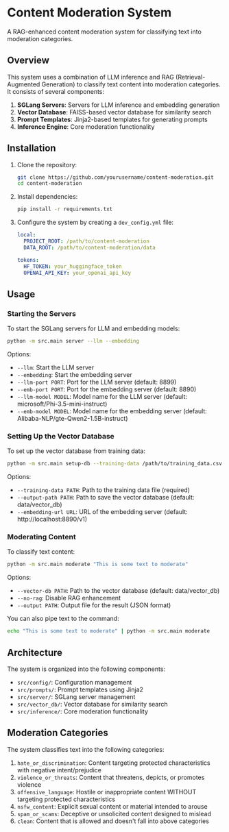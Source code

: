 # Content Moderation System

A RAG-enhanced content moderation system for classifying text into moderation categories.

## Overview

This system uses a combination of LLM inference and RAG (Retrieval-Augmented Generation) to classify text content into moderation categories. It consists of several components:

1. **SGLang Servers**: Servers for LLM inference and embedding generation
2. **Vector Database**: FAISS-based vector database for similarity search
3. **Prompt Templates**: Jinja2-based templates for generating prompts
4. **Inference Engine**: Core moderation functionality

## Installation

1. Clone the repository:
   ```bash
   git clone https://github.com/yourusername/content-moderation.git
   cd content-moderation
   ```

2. Install dependencies:
   ```bash
   pip install -r requirements.txt
   ```

3. Configure the system by creating a `dev_config.yml` file:
   ```yaml
   local:
     PROJECT_ROOT: /path/to/content-moderation
     DATA_ROOT: /path/to/content-moderation/data

   tokens:
     HF_TOKEN: your_huggingface_token
     OPENAI_API_KEY: your_openai_api_key
   ```

## Usage

### Starting the Servers

To start the SGLang servers for LLM and embedding models:

```bash
python -m src.main server --llm --embedding
```

Options:
- `--llm`: Start the LLM server
- `--embedding`: Start the embedding server
- `--llm-port PORT`: Port for the LLM server (default: 8899)
- `--emb-port PORT`: Port for the embedding server (default: 8890)
- `--llm-model MODEL`: Model name for the LLM server (default: microsoft/Phi-3.5-mini-instruct)
- `--emb-model MODEL`: Model name for the embedding server (default: Alibaba-NLP/gte-Qwen2-1.5B-instruct)

### Setting Up the Vector Database

To set up the vector database from training data:

```bash
python -m src.main setup-db --training-data /path/to/training_data.csv
```

Options:
- `--training-data PATH`: Path to the training data file (required)
- `--output-path PATH`: Path to save the vector database (default: data/vector_db)
- `--embedding-url URL`: URL of the embedding server (default: http://localhost:8890/v1)

### Moderating Content

To classify text content:

```bash
python -m src.main moderate "This is some text to moderate"
```

Options:
- `--vector-db PATH`: Path to the vector database (default: data/vector_db)
- `--no-rag`: Disable RAG enhancement
- `--output PATH`: Output file for the result (JSON format)

You can also pipe text to the command:

```bash
echo "This is some text to moderate" | python -m src.main moderate
```

## Architecture

The system is organized into the following components:

- `src/config/`: Configuration management
- `src/prompts/`: Prompt templates using Jinja2
- `src/server/`: SGLang server management
- `src/vector_db/`: Vector database for similarity search
- `src/inference/`: Core moderation functionality

## Moderation Categories

The system classifies text into the following categories:

1. `hate_or_discrimination`: Content targeting protected characteristics with negative intent/prejudice
2. `violence_or_threats`: Content that threatens, depicts, or promotes violence
3. `offensive_language`: Hostile or inappropriate content WITHOUT targeting protected characteristics
4. `nsfw_content`: Explicit sexual content or material intended to arouse
5. `spam_or_scams`: Deceptive or unsolicited content designed to mislead
6. `clean`: Content that is allowed and doesn't fall into above categories

